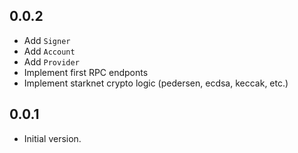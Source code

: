 ## 0.0.2

- Add `Signer`
- Add `Account`
- Add `Provider`
- Implement first RPC endponts
- Implement starknet crypto logic (pedersen, ecdsa, keccak, etc.)

## 0.0.1

- Initial version.
